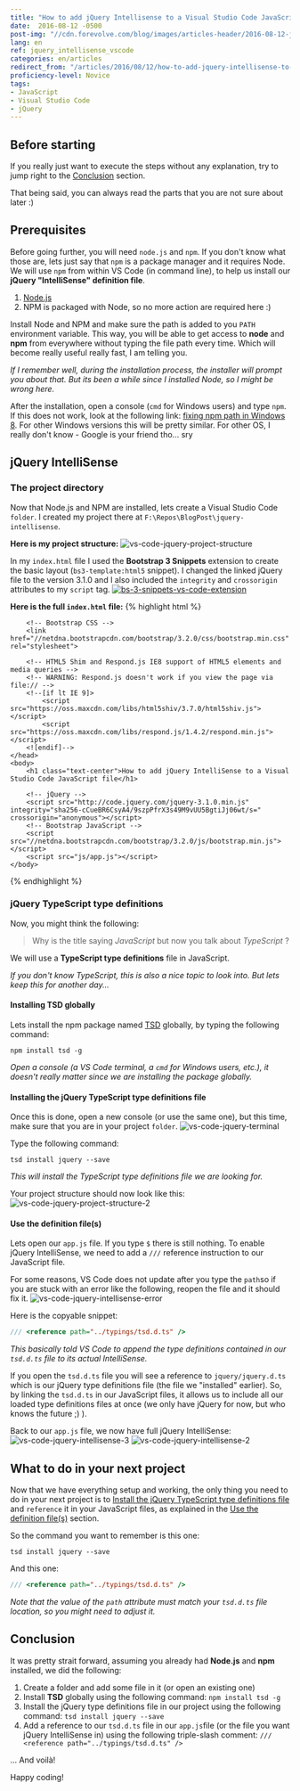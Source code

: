 ```yaml
---
title: "How to add jQuery Intellisense to a Visual Studio Code JavaScript file"
date:  2016-08-12 -0500
post-img: "//cdn.forevolve.com/blog/images/articles-header/2016-08-12-jQuery-intellisense-in-vs-code.png"
lang: en
ref: jquery_intellisense_vscode
categories: en/articles
redirect_from: "/articles/2016/08/12/how-to-add-jquery-intellisense-to-a-visual-studio-code-javascript-file/"
proficiency-level: Novice
tags: 
- JavaScript
- Visual Studio Code
- jQuery
---
```


## Before starting
If you really just want to execute the steps without any explanation, try to jump right to the [Conclusion](#conclusion) section. 

That being said, you can always read the parts that you are not sure about later :)

## Prerequisites
Before going further, you will need `node.js` and `npm`. If you don't know what those are, lets just say that `npm` is a package manager and it requires Node. We will use `npm` from within VS Code (in command line), to help us install our **jQuery "IntelliSense" definition file**.<!--more-->
1. <a href="https://nodejs.org/en/download/current/" target="_blank">Node.js</a>
1. NPM is packaged with Node, so no more action are required here :)

Install Node and NPM and make sure the path is added to you `PATH` environment variable. This way, you will be able to get access to **node** and **npm** from everywhere without typing the file path every time. Which will become really useful really fast, I am telling you. 

*If I remember well, during the installation process, the installer will prompt you about that. But its been a while since I installed Node, so I might be wrong here.*

After the installation, open a console (`cmd` for Windows users) and type `npm`. If this does not work, look at the following link: [fixing npm path in Windows 8](http://stackoverflow.com/questions/27864040/fixing-npm-path-in-windows-8#27864253). For other Windows versions this will be pretty similar. For other OS, I really don't know - Google is your friend tho... sry

## jQuery IntelliSense
### The project directory
Now that Node.js and NPM are installed, lets create a Visual Studio Code `folder`. I created my project there at `F:\Repos\BlogPost\jquery-intellisense`.

**Here is my project structure:**
<img src="//cdn.forevolve.com/blog/images/2016/vs-code-jquery-project-structure.png" alt="vs-code-jquery-project-structure" />

In my `index.html` file I used the **Bootstrap 3 Snippets** extension to create the basic layout (`bs3-template:html5` snippet). I changed the linked jQuery file to the version 3.1.0 and I also included the `integrity` and `crossorigin` attributes to my `script` tag. 
<a href="https://marketplace.visualstudio.com/items?itemName=wcwhitehead.bootstrap-3-snippets" target="_blank"><img src="//cdn.forevolve.com/blog/images/2016/bs-3-snippets-vs-code-extension.png" alt="bs-3-snippets-vs-code-extension" /></a>

**Here is the full `index.html` file:**
{% highlight html %}
<!DOCTYPE html>
<html lang="en">
    <head>
        <meta charset="utf-8">
        <meta http-equiv="X-UA-Compatible" content="IE=edge">
        <meta name="viewport" content="width=device-width, initial-scale=1">
        <title>How to add jQuery IntelliSense to a Visual Studio Code JavaScript file</title>

        <!-- Bootstrap CSS -->
        <link href="//netdna.bootstrapcdn.com/bootstrap/3.2.0/css/bootstrap.min.css" rel="stylesheet">

        <!-- HTML5 Shim and Respond.js IE8 support of HTML5 elements and media queries -->
        <!-- WARNING: Respond.js doesn't work if you view the page via file:// -->
        <!--[if lt IE 9]>
            <script src="https://oss.maxcdn.com/libs/html5shiv/3.7.0/html5shiv.js"></script>
            <script src="https://oss.maxcdn.com/libs/respond.js/1.4.2/respond.min.js"></script>
        <![endif]-->
    </head>
    <body>
        <h1 class="text-center">How to add jQuery IntelliSense to a Visual Studio Code JavaScript file</h1>

        <!-- jQuery -->
        <script src="http://code.jquery.com/jquery-3.1.0.min.js" integrity="sha256-cCueBR6CsyA4/9szpPfrX3s49M9vUU5BgtiJj06wt/s=" crossorigin="anonymous"></script>
        <!-- Bootstrap JavaScript -->
        <script src="//netdna.bootstrapcdn.com/bootstrap/3.2.0/js/bootstrap.min.js"></script>
        <script src="js/app.js"></script>
    </body>
</html>
{% endhighlight %}

### jQuery TypeScript type definitions
Now, you might think the following: 
> Why is the title saying *JavaScript* but now you talk about *TypeScript* ?

We will use a **TypeScript type definitions** file in JavaScript. 

*If you don't know TypeScript, this is also a nice topic to look into. But lets keep this for another day...*

#### Installing TSD globally
Lets install the npm package named [TSD](https://www.npmjs.com/package/tsd) globally, by typing the following command:
```
npm install tsd -g
```
*Open a console (a VS Code terminal, a `cmd` for Windows users, etc.), it doesn't really matter since we are installing the package globally.*

#### Installing the jQuery TypeScript type definitions file
Once this is done, open a new console (or use the same one), but this time, make sure that you are in your project `folder`.
<img src="//cdn.forevolve.com/blog/images/2016/vs-code-jquery-terminal.png" alt="vs-code-jquery-terminal" />

Type the following command:
```
tsd install jquery --save
```
*This will install the TypeScript type definitions file we are looking for.*

Your project structure should now look like this:
<img src="//cdn.forevolve.com/blog/images/2016/vs-code-jquery-project-structure-2.png" alt="vs-code-jquery-project-structure-2" />

#### Use the definition file(s)
Lets open our `app.js` file. If you type `$` there is still nothing. To enable jQuery IntelliSense, we need to add a `///` reference instruction to our JavaScript file.

For some reasons, VS Code does not update after you type the `path`so if you are stuck with an error like the following, reopen the file and it should fix it.
<img src="//cdn.forevolve.com/blog/images/2016/vs-code-jquery-intellisense-error.png" alt="vs-code-jquery-intellisense-error" />

Here is the copyable snippet:
```JavaScript
/// <reference path="../typings/tsd.d.ts" />
```
*This basically told VS Code to append the type definitions contained in our `tsd.d.ts` file to its actual IntelliSense.*

If you open the `tsd.d.ts` file you will see a reference to `jquery/jquery.d.ts` which is our jQuery type definitions file (the file we "installed" earlier). So, by linking the `tsd.d.ts` in our JavaScript files, it allows us to include all our loaded type definitions files at  once (we only have jQuery for now, but who knows the future ;) ).

Back to our `app.js` file, we now have full jQuery IntelliSense:
<img src="//cdn.forevolve.com/blog/images/2016/vs-code-jquery-intellisense-3.png" alt="vs-code-jquery-intellisense-3" />
<img src="//cdn.forevolve.com/blog/images/2016/vs-code-jquery-intellisense-2.png" alt="vs-code-jquery-intellisense-2" />

## What to do in your next project
Now that we have everything setup and working, the only thing you need to do in your next project is to [Install the jQuery TypeScript type definitions file](#installing-the-jquery-typescript-type-definitions-file) and `reference` it in your JavaScript files, as explained in the [Use the definition file(s)](#use-the-definition-files) section.

So the command you want to remember is this one:
```
tsd install jquery --save
```

And this one:
```JavaScript
/// <reference path="../typings/tsd.d.ts" />
```
*Note that the value of the `path` attribute must match your `tsd.d.ts` file location, so you might need to adjust it.*

## Conclusion
It was pretty strait forward, assuming you already had **Node.js** and **npm** installed, we did the following:
1. Create a folder and add some file in it (or open an existing one)
1. Install **TSD** globally using the following command: `npm install tsd -g`
1. Install the jQuery type definitions file in our project using the following command: `tsd install jquery --save`
1. Add a reference to our `tsd.d.ts` file in our `app.js`file (or the file you want jQuery IntelliSense in) using the following triple-slash comment: `/// <reference path="../typings/tsd.d.ts" />`

... And voilà!

Happy coding!